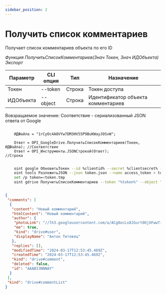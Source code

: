 ```yaml
---
sidebar_position: 2
---
```


# Получить список комментариев
Получает список комментариев объекта по его ID

*Функция ПолучитьСписокКомментариев(Знач Токен, Знач ИДОбъекта) Экспорт*

  | Параметр | CLI опция | Тип | Назначение |
  |-|-|-|-|
  | Токен | --token | Строка | Токен доступа |
  | ИДОбъекта | --object | Строка | Идентификатор объекта комментариев |
  
  Вовзращаемое значение: Соответствие - сериализованный JSON ответа от Google

```bsl title="Пример кода"
			
    ИДФайла = "1rCyOc4A8VYw7DM3HV55P9BuKWayJOSvW";

    Ответ = OPI_GoogleDrive.ПолучитьСписокКомментариев(Токен, ИДФайла); //Соответствие
    Ответ = OPI_Инструменты.JSONСтрокой(Ответ);                         //Строка

```

```sh title="Пример команд CLI"

    oint google ОбновитьТокен --id %clientid% --secret %clientsecret% --refresh %refreshtoken% > token.json
    oint tools РазложитьJSON --json token.json --name access_token > token.tmp
    set /p token=<token.tmp
    oint gdrive ПолучитьСписокКомментариев --token "%token%" --object "1rCyOc4A8VYw7DM3HV55P9BuKWayJOSvW"

```

```json title="Результат"

{
 "comments": [
  {
   "content": "Новый комментарий",
   "htmlContent": "Новый комментарий",
   "author": {
    "photoLink": "//lh3.googleusercontent.com/a/ACg8ocLx8JGurt0UjXFwwTiB6ZoDPWslW1EnfCTahrwrIllM6Q=s50-c-k-no",
    "me": true,
    "kind": "drive#user",
    "displayName": "Антон Титовец"
   },
   "replies": [],
   "modifiedTime": "2024-03-17T12:53:45.469Z",
   "createdTime": "2024-03-17T12:53:45.469Z",
   "kind": "drive#comment",
   "deleted": false,
   "id": "AAABI3NNNAY"
  }
 ],
 "kind": "drive#commentList"
}

```
